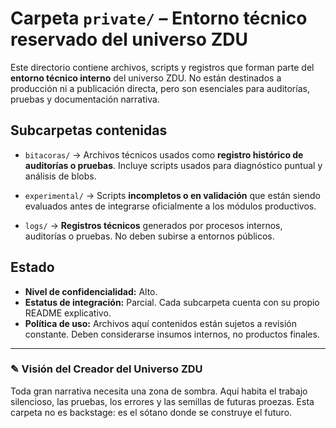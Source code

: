 # Carpeta `private/` – Entorno técnico reservado del universo ZDU

Este directorio contiene archivos, scripts y registros que forman parte del **entorno técnico interno** del universo ZDU. No están destinados a producción ni a publicación directa, pero son esenciales para auditorías, pruebas y documentación narrativa.

## Subcarpetas contenidas

- `bitacoras/` → Archivos técnicos usados como **registro histórico de auditorías o pruebas**. Incluye scripts usados para diagnóstico puntual y análisis de blobs.
  
- `experimental/` → Scripts **incompletos o en validación** que están siendo evaluados antes de integrarse oficialmente a los módulos productivos.

- `logs/` → **Registros técnicos** generados por procesos internos, auditorías o pruebas. No deben subirse a entornos públicos.

## Estado

- **Nivel de confidencialidad:** Alto.
- **Estatus de integración:** Parcial. Cada subcarpeta cuenta con su propio README explicativo.
- **Política de uso:** Archivos aquí contenidos están sujetos a revisión constante. Deben considerarse insumos internos, no productos finales.

---

### ✎ Visión del Creador del Universo ZDU

Toda gran narrativa necesita una zona de sombra. Aquí habita el trabajo silencioso, las pruebas, los errores y las semillas de futuras proezas. Esta carpeta no es backstage: es el sótano donde se construye el futuro.